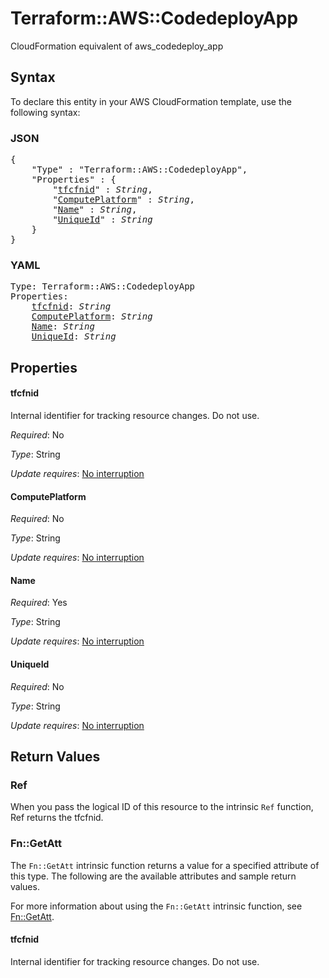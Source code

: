 # Terraform::AWS::CodedeployApp

CloudFormation equivalent of aws_codedeploy_app

## Syntax

To declare this entity in your AWS CloudFormation template, use the following syntax:

### JSON

<pre>
{
    "Type" : "Terraform::AWS::CodedeployApp",
    "Properties" : {
        "<a href="#tfcfnid" title="tfcfnid">tfcfnid</a>" : <i>String</i>,
        "<a href="#computeplatform" title="ComputePlatform">ComputePlatform</a>" : <i>String</i>,
        "<a href="#name" title="Name">Name</a>" : <i>String</i>,
        "<a href="#uniqueid" title="UniqueId">UniqueId</a>" : <i>String</i>
    }
}
</pre>

### YAML

<pre>
Type: Terraform::AWS::CodedeployApp
Properties:
    <a href="#tfcfnid" title="tfcfnid">tfcfnid</a>: <i>String</i>
    <a href="#computeplatform" title="ComputePlatform">ComputePlatform</a>: <i>String</i>
    <a href="#name" title="Name">Name</a>: <i>String</i>
    <a href="#uniqueid" title="UniqueId">UniqueId</a>: <i>String</i>
</pre>

## Properties

#### tfcfnid

Internal identifier for tracking resource changes. Do not use.

_Required_: No

_Type_: String

_Update requires_: [No interruption](https://docs.aws.amazon.com/AWSCloudFormation/latest/UserGuide/using-cfn-updating-stacks-update-behaviors.html#update-no-interrupt)

#### ComputePlatform

_Required_: No

_Type_: String

_Update requires_: [No interruption](https://docs.aws.amazon.com/AWSCloudFormation/latest/UserGuide/using-cfn-updating-stacks-update-behaviors.html#update-no-interrupt)

#### Name

_Required_: Yes

_Type_: String

_Update requires_: [No interruption](https://docs.aws.amazon.com/AWSCloudFormation/latest/UserGuide/using-cfn-updating-stacks-update-behaviors.html#update-no-interrupt)

#### UniqueId

_Required_: No

_Type_: String

_Update requires_: [No interruption](https://docs.aws.amazon.com/AWSCloudFormation/latest/UserGuide/using-cfn-updating-stacks-update-behaviors.html#update-no-interrupt)

## Return Values

### Ref

When you pass the logical ID of this resource to the intrinsic `Ref` function, Ref returns the tfcfnid.

### Fn::GetAtt

The `Fn::GetAtt` intrinsic function returns a value for a specified attribute of this type. The following are the available attributes and sample return values.

For more information about using the `Fn::GetAtt` intrinsic function, see [Fn::GetAtt](https://docs.aws.amazon.com/AWSCloudFormation/latest/UserGuide/intrinsic-function-reference-getatt.html).

#### tfcfnid

Internal identifier for tracking resource changes. Do not use.

